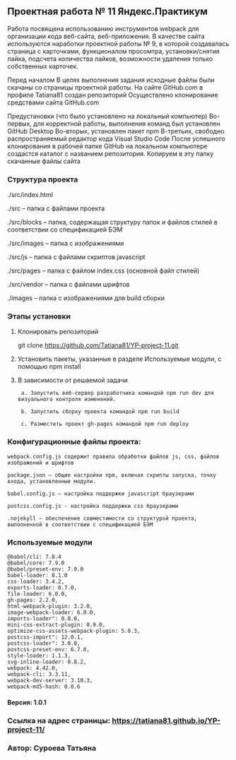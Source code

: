 ## Проектная работа № 11 Яндекс.Практикум

Работа посвящена использованию инструментов webpack для организации кода веб-сайта, веб-приложения. В качестве сайта используются наработки проектной работы № 9, в которой создавалась страница с карточками, функционалом просомтра, установки/снятия лайка, подсчета количества лайков, возможности удаления только собственных карточек.

Перед началом В целях выполнения задания исходные файлы были скачаны со страницы проектной работы. На сайте GitHub.com в профиле Tatiana81 создан репозиторий Осуществлено клонирование средствами сайта GitHub.com

Предустановки (что было установлено на локальный компьютер) Во-первых, для корректной работы, выполнения команд был установлен GitHub Desktop Во-вторых, установлен пакет npm В-третьих, свободно распространяемый редактор кода Visual Studio Code После успешного клонирования в рабочей папке GitHub на локальном компьютере создастся каталог с названием репозитория. Копируем в эту папку скачанные файлы сайта

### Структура проекта

./src/index.html

./src – папка с файлами проекта

./src/blocks – папка, содержащая структуру папок и файлов стилей в соответствии со спецификацией БЭМ

./src/images – папка с изображениями

./src/js – папка с файлами скриптов javascript

./src/pages – папка с файлом index.css (основной файл стилей)

./src/vendor – папка с файлами шрифтов

./images – папка с изображениями для build сборки


### Этапы установки

1. Клонировать репозиторий 

    git clone https://github.com/Tatiana81/YP-project-11.git

2. Установить пакеты, указанные в разделе Используемые модули, с помощью npm install

3. В зависимости от решаемой задачи

        a. Запустить веб-сервер разработчика командой npm run dev для визуального контроля изменений.

        b. Запустить сборку проекта командой npm run build

        c. Разместить проект gh-pages командой npm run deploy


### Конфигурационные файлы проекта:

    webpack.config.js содержит правила обработки файлов js, css, файлов изображений и шрифтов

    package.json – общие настройки npm, включая скрипты запуска, точку входа, установленные модули.

    babel.config.js – настройка поддержки javascript браузерами

    postcss.config.js - настройка поддержки css браузерами

    .nojekyll – обеспечение совместимости со структурой проекта, выполненной в соответствии с спецификацией БЭМ

### Используемые модули
    @babel/cli: 7.8.4
    @babel/core: 7.9.0
    @babel/preset-env: 7.9.0
    babel-loader: 8.1.0
    css-loader: 3.4.2, 
    exports-loader: 0.7.0, 
    file-loader: 6.0.0, 
    gh-pages: 2.2.0, 
    html-webpack-plugin: 3.2.0, 
    image-webpack-loader: 6.0.0, 
    imports-loader": 0.8.0, 
    mini-css-extract-plugin: 0.9.0, 
    optimize-css-assets-webpack-plugin: 5.0.3, 
    postcss-import": 12.0.1, 
    postcss-loader": 3.0.0, 
    postcss-preset-env: 6.7.0, 
    style-loader: 1.1.3, 
    svg-inline-loader: 0.8.2, 
    webpack: 4.42.0, 
    webpack-cli: 3.3.11, 
    webpack-dev-server: 3.10.3, 
    webpack-md5-hash: 0.0.6

#### Версия: 1.0.1

### Ссылка на адрес страницы: https://tatiana81.github.io/YP-project-11/

### Автор: Суроева Татьяна
